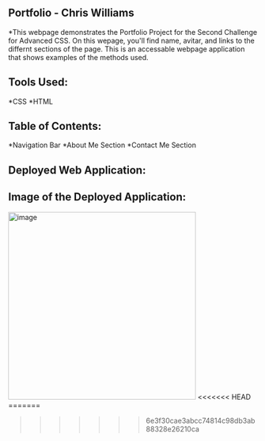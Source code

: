 Portfolio - Chris Williams
--------------------------


*This webpage demonstrates the Portfolio Project for the Second Challenge for Advanced CSS.  On this wepage, you'll find  name, avitar, and links to the differnt sections of the page.  This is an accessable webpage application that shows examples of the methods used.

Tools Used:
----------

 *CSS
 *HTML
 
 Table of Contents:
 ------------------
 *Navigation Bar
 *About Me Section
 *Contact Me Section
 

 
 Deployed Web Application:  
 -------------------------
 
 Image of the Deployed Application:
 ----------------------------------
 
 <img width="379" alt="image" src="https://user-images.githubusercontent.com/99276361/159568962-ef4e993d-6810-4c2e-a4b6-eaa3fe6a9436.png">
<<<<<<< HEAD
=======

 
 
>>>>>>> 6e3f30cae3abcc74814c98db3ab88328e26210ca
